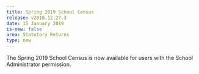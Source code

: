 ```yaml
---
title: Spring 2019 School Census
release: v2018.12.27.3
date: 15 January 2019
is-new: false
area: Statutory Returns
type: new
---
```


The Spring 2019 School Census is now available for users with the School Administrator permission.